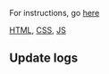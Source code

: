 For instructions, go [here](https://github.com/makakiyoAnju/streamlabs-custom-chat/wiki)

[HTML](code/index.html), [CSS](code/style.css), [JS](code/functions.js) <br />

## Update logs
